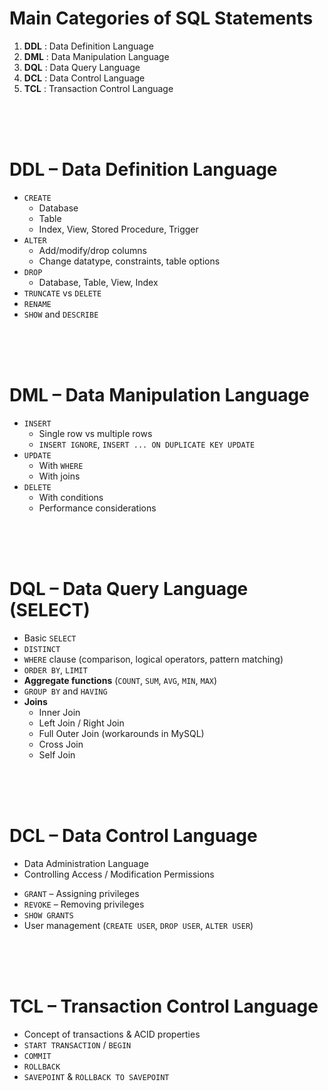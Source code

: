 # Main Categories of SQL Statements
1. **DDL** : Data Definition Language
2. **DML** : Data Manipulation Language
3. **DQL** : Data Query Language
4. **DCL** : Data Control Language
5. **TCL** : Transaction Control Language

<br />
<br />
<br />

# DDL – Data Definition Language
* `CREATE`
  * Database
  * Table
  * Index, View, Stored Procedure, Trigger
* `ALTER`
  * Add/modify/drop columns
  * Change datatype, constraints, table options
* `DROP`
  * Database, Table, View, Index
* `TRUNCATE` vs `DELETE`
* `RENAME`
* `SHOW` and `DESCRIBE`

<br />
<br />
<br />

# DML – Data Manipulation Language
* `INSERT`
  * Single row vs multiple rows
  * `INSERT IGNORE`, `INSERT ... ON DUPLICATE KEY UPDATE`
* `UPDATE`
  * With `WHERE`
  * With joins
* `DELETE`
  * With conditions
  * Performance considerations

<br />
<br />
<br />

# DQL – Data Query Language (SELECT)
* Basic `SELECT`
* `DISTINCT`
* `WHERE` clause (comparison, logical operators, pattern matching)
* `ORDER BY`, `LIMIT`
* **Aggregate functions** (`COUNT`, `SUM`, `AVG`, `MIN`, `MAX`)
* `GROUP BY` and `HAVING`
* **Joins**
  * Inner Join
  * Left Join / Right Join
  * Full Outer Join (workarounds in MySQL)
  * Cross Join
  * Self Join
<!-- * **Subqueries**
  * Scalar, Row, Table subqueries
  * Correlated subqueries
* **Set operations**
  * `UNION`, `UNION ALL`, `INTERSECT` (via workaround), `EXCEPT`
* Advanced clauses:
  * `CASE`, `IF`, `COALESCE`, `NULLIF`
  * Window Functions (`ROW_NUMBER`, `RANK`, `LEAD`, `LAG`)
  * CTE (`WITH`) -->

<br />
<br />
<br />

# DCL – Data Control Language

- Data Administration Language
- Controlling Access / Modification Permissions

* `GRANT` – Assigning privileges
* `REVOKE` – Removing privileges
* `SHOW GRANTS`
* User management (`CREATE USER`, `DROP USER`, `ALTER USER`)

<br />
<br />
<br />

# TCL – Transaction Control Language
* Concept of transactions & ACID properties
* `START TRANSACTION` / `BEGIN`
* `COMMIT`
* `ROLLBACK`
* `SAVEPOINT` & `ROLLBACK TO SAVEPOINT`
<!-- * `SET AUTOCOMMIT` -->